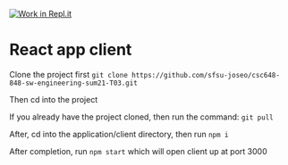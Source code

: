 [![Work in Repl.it](https://classroom.github.com/assets/work-in-replit-14baed9a392b3a25080506f3b7b6d57f295ec2978f6f33ec97e36a161684cbe9.svg)](https://classroom.github.com/online_ide?assignment_repo_id=4846239&assignment_repo_type=AssignmentRepo)
# React app client

Clone the project first
`git clone https://github.com/sfsu-joseo/csc648-848-sw-engineering-sum21-T03.git`

Then cd into the project 

If you already have the project cloned, then run the command: `git pull`

After, cd into the application/client directory, then run `npm i`

After completion, run `npm start` which will open client up at port 3000 


